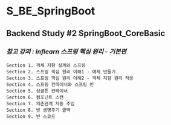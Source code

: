 # S_BE_SpringBoot
## Backend Study #2 SpringBoot_CoreBasic

### *참고 강의 : **inflearn** 스프링 핵심 원리 - 기본편*

    Section 1. 객체 지향 설계와 스프링
    Section 2. 스프링 핵심 원리 이해1 - 예제 만들기
    Section 3. 스프링 핵심 원리 이해2 - 객체 지향 원리 적용
    Section 4. 스프링 컨테이너와 스프링 빈
    Section 5. 싱글톤 컨테이너
    Section 6. 컴포넌트 스캔
    Section 7. 의존관계 자동 주입
    Section 8. 빈 생명주기 콜백
    Section 9. 빈 스코프
